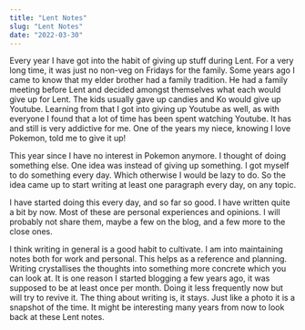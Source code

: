 ```yaml
---
title: "Lent Notes"
slug: "Lent Notes"
date: "2022-03-30"
---
```


Every year I have got into the habit of giving up stuff during Lent. For a very long time, it was just no non-veg on Fridays for the family. Some years ago I came to know that my elder brother had a family tradition. He had a family meeting before Lent and decided amongst themselves what each would give up for Lent. The kids usually gave up candies and Ko would give up Youtube. Learning from that I got into giving up Youtube as well, as with everyone I found that a lot of time has been spent watching Youtube. It has and still is very addictive for me.  One of the years my niece, knowing I love Pokemon, told me to give it up! 

This year since I have no interest in Pokemon anymore. I thought of doing something else. One idea was instead of giving up something. I got myself to do something every day. Which otherwise I would be lazy to do. So the idea came up to start writing at least one paragraph every day, on any topic.  

I have started doing this every day, and so far so good. I have written quite a bit by now. Most of these are personal experiences and opinions. I will probably not share them, maybe a few on the blog, and a few more to the close ones.

I think writing in general is a good habit to cultivate. I am into maintaining notes both for work and personal. This helps as a reference and planning. Writing crystallises the thoughts into something more concrete which you can look at. It is one reason I started blogging a few years ago, it was supposed to be at least once per month. Doing it less frequently now but will try to revive it. The thing about writing is, it stays. Just like a photo it is a snapshot of the time. It might be interesting many years from now to look back at these Lent notes.

